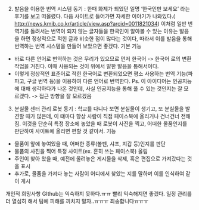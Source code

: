 2.	발음을 이용한 번역 시스템
동기 : 한때 화제가 되었던 일명 ‘한국인만 보세요’ 라는 후기를 보고 떠올렸다. 다음 사이트로 들어가면 자세한 이야기가 나와있다.( http://news.kmib.co.kr/article/view.asp?arcid=0011821034) 이처럼 일반 번역기를 돌려서는 번역이 되지 않는 글자들을 한국인이 알아볼 수 있는 이유는 발음을 하면 정상적으로 적힌 글과 비슷한 점이 많다는 것이다, 따라서 이를 발음을 통해 번역하는 번역 시스템을 만들어 보았으면 좋겠다. 
기본 기능
-	바로 다른 언어로 번역하는 것은 무리가 있으므로 먼저 한국어 -> 한국어 로의 변환 작업을 거친다. 이때 사용되는 것이 위에서 말한 발음을 통해서이다.
-	이렇게 정상적인 표준어로 적힌 한국어로 변환되었으면 평소 사용하는 번역 기능(파파고, 구글 번역 등)을 이용하여 다른 언어로 번역한다.
Ps. 이 아이디어는 인공지능에 대해 생각하다가 나온 것인데, 사실 인공지능을 통해 풀 수 있는 것인지는 잘 모르겠다.  -> 접근 방향을 잘 모르겠음

3.	분실물 센터 관리 로봇
동기 : 학교를 다니다 보면 분실물이 생기고, 또 분실물을 발견할 때가 많은데, 이 떄마다 항상 사람이 직접 페이스북에 올리거나 건너건너 전해짐. 이것을 단순히 특정 장소에 놓았을 때 로봇이 사진을 찍고, 어떠한 물품인지를 판단하여 사이트에 올리면 편할 것 같아서.
기능
-	물품이 앞에 놓여있을 때, 어떠한 종류(볼펜, 샤프, 지갑 등)인지를 판단
-	물품의 사진을 찍어 특정 사이트(ex. 흔히 쓰는 페이스북) 올림
-	주인이 찾아 왔을 때, 예전에 올려놓은 게시물을 삭제, 혹은 편집으로 가져갔다는 것을 표시
-	추가로, 물품을 가져다 놓는 사람이 어디에서 찾았는 지를 말하며 이를 인식하여 같이 게시

개인적 희망사항
GIthub는 익숙하지 못하다.ㅠㅠ 빨리 익숙해지면 좋겠다. 일정 관리를 더 열심히 해서 팀에 피해를 끼치지 말자..ㅠㅠㅠ 죄송합니다ㅠㅠㅠ
